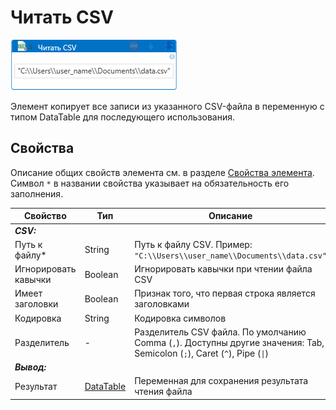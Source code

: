 # Читать CSV

![](<../../../../.gitbook/assets/read_csv.png>)

Элемент копирует все записи из указанного CSV-файла в переменную с типом DataTable для последующего использования.

## Свойства
Описание общих свойств элемента см. в разделе [Свойства элемента](https://docs.primo-rpa.ru/primo-rpa/primo-studio/process/elements#svoistva-elementa).\
Символ `*` в названии свойства указывает на обязательность его заполнения.

| Свойство             | Тип                   | Описание                                      |
| -------------------- | --------------------- | --------------------------------------------- |
| ***CSV:*** | |  |
| Путь к файлу\* | String | Путь к файлу CSV. Пример: `"C:\\Users\\user_name\\Documents\\data.csv"` |
| Игнорировать кавычки | Boolean | Игнорировать кавычки при чтении файла CSV |
| Имеет заголовки | Boolean | Признак того, что первая строка является заголовками |
| Кодировка | String | Кодировка символов |
| Разделитель | - | Разделитель CSV файла. По умолчанию Comma (`,`). Доступны другие значения: Tab, Semicolon (`;`), Caret (`^`), Pipe (`\|`) |
| ***Вывод:*** | |  |
| Результат | [DataTable](https://learn.microsoft.com/ru-ru/dotnet/api/system.data.datatable?view=net-7.0) | Переменная для сохранения результата чтения файла |
